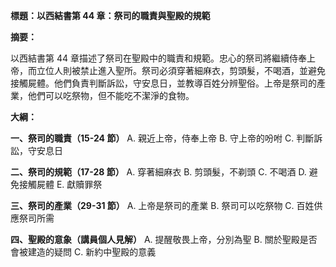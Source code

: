 **標題：以西結書第 44 章：祭司的職責與聖殿的規範**

**摘要：**

以西結書第 44 章描述了祭司在聖殿中的職責和規範。忠心的祭司將繼續侍奉上帝，而立位人則被禁止進入聖所。祭司必須穿著細麻衣，剪頭髮，不喝酒，並避免接觸屍體。他們負責判斷訴訟，守安息日，並教導百姓分辨聖俗。上帝是祭司的產業，他們可以吃祭物，但不能吃不潔淨的食物。

**大綱：**

**一、祭司的職責（15-24 節）**
    A. 親近上帝，侍奉上帝
    B. 守上帝的吩咐
    C. 判斷訴訟，守安息日

**二、祭司的規範（17-28 節）**
    A. 穿著細麻衣
    B. 剪頭髮，不剃頭
    C. 不喝酒
    D. 避免接觸屍體
    E. 獻贖罪祭

**三、祭司的產業（29-31 節）**
    A. 上帝是祭司的產業
    B. 祭司可以吃祭物
    C. 百姓供應祭司所需

**四、聖殿的意象（講員個人見解）**
    A. 提醒敬畏上帝，分別為聖
    B. 關於聖殿是否會被建造的疑問
    C. 新約中聖殿的意義